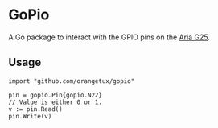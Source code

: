 # GoPio
A Go package to interact with the GPIO pins on the [Aria G25][aria].

## Usage

    import "github.com/orangetux/gopio"

    pin = gopio.Pin{gopio.N22}
    // Value is either 0 or 1.
    v := pin.Read()
    pin.Write(v)

[aria]:http://www.acmesystems.it/aria
